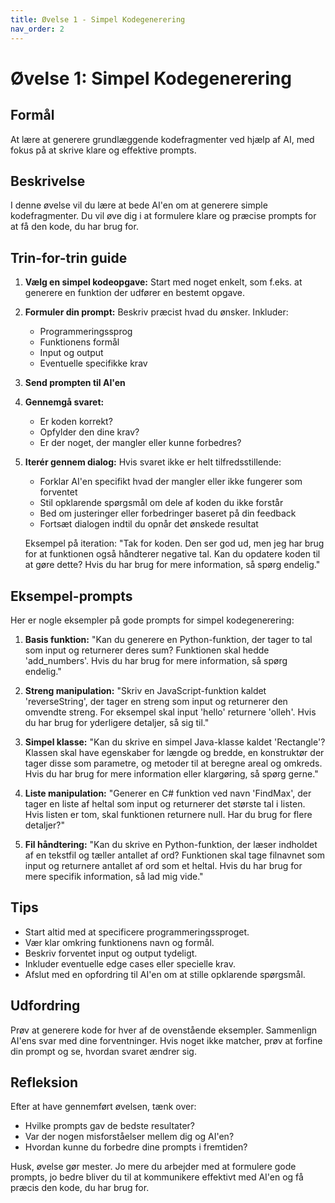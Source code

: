 ```yaml
---
title: Øvelse 1 - Simpel Kodegenerering
nav_order: 2
---
```


# Øvelse 1: Simpel Kodegenerering

## Formål
At lære at generere grundlæggende kodefragmenter ved hjælp af AI, med fokus på at skrive klare og effektive prompts.

## Beskrivelse
I denne øvelse vil du lære at bede AI'en om at generere simple kodefragmenter. Du vil øve dig i at formulere klare og præcise prompts for at få den kode, du har brug for.

## Trin-for-trin guide

1. **Vælg en simpel kodeopgave:** 
   Start med noget enkelt, som f.eks. at generere en funktion der udfører en bestemt opgave.

2. **Formuler din prompt:**
   Beskriv præcist hvad du ønsker. Inkluder:
   - Programmeringssprog
   - Funktionens formål
   - Input og output
   - Eventuelle specifikke krav

3. **Send prompten til AI'en**

4. **Gennemgå svaret:**
   - Er koden korrekt?
   - Opfylder den dine krav?
   - Er der noget, der mangler eller kunne forbedres?

5. **Iterér gennem dialog:**
   Hvis svaret ikke er helt tilfredsstillende:
   - Forklar AI'en specifikt hvad der mangler eller ikke fungerer som forventet
   - Stil opklarende spørgsmål om dele af koden du ikke forstår
   - Bed om justeringer eller forbedringer baseret på din feedback
   - Fortsæt dialogen indtil du opnår det ønskede resultat

   Eksempel på iteration:
   "Tak for koden. Den ser god ud, men jeg har brug for at funktionen også håndterer negative tal. Kan du opdatere koden til at gøre dette? Hvis du har brug for mere information, så spørg endelig."

## Eksempel-prompts

Her er nogle eksempler på gode prompts for simpel kodegenerering:

1. **Basis funktion:**
   "Kan du generere en Python-funktion, der tager to tal som input og returnerer deres sum? Funktionen skal hedde 'add_numbers'. Hvis du har brug for mere information, så spørg endelig."

2. **Streng manipulation:**
   "Skriv en JavaScript-funktion kaldet 'reverseString', der tager en streng som input og returnerer den omvendte streng. For eksempel skal input 'hello' returnere 'olleh'. Hvis du har brug for yderligere detaljer, så sig til."

3. **Simpel klasse:**
   "Kan du skrive en simpel Java-klasse kaldet 'Rectangle'? Klassen skal have egenskaber for længde og bredde, en konstruktør der tager disse som parametre, og metoder til at beregne areal og omkreds. Hvis du har brug for mere information eller klargøring, så spørg gerne."

4. **Liste manipulation:**
   "Generer en C# funktion ved navn 'FindMax', der tager en liste af heltal som input og returnerer det største tal i listen. Hvis listen er tom, skal funktionen returnere null. Har du brug for flere detaljer?"

5. **Fil håndtering:**
   "Kan du skrive en Python-funktion, der læser indholdet af en tekstfil og tæller antallet af ord? Funktionen skal tage filnavnet som input og returnere antallet af ord som et heltal. Hvis du har brug for mere specifik information, så lad mig vide."

## Tips
- Start altid med at specificere programmeringssproget.
- Vær klar omkring funktionens navn og formål.
- Beskriv forventet input og output tydeligt.
- Inkluder eventuelle edge cases eller specielle krav.
- Afslut med en opfordring til AI'en om at stille opklarende spørgsmål.

## Udfordring
Prøv at generere kode for hver af de ovenstående eksempler. Sammenlign AI'ens svar med dine forventninger. Hvis noget ikke matcher, prøv at forfine din prompt og se, hvordan svaret ændrer sig.

## Refleksion
Efter at have gennemført øvelsen, tænk over:
- Hvilke prompts gav de bedste resultater?
- Var der nogen misforståelser mellem dig og AI'en?
- Hvordan kunne du forbedre dine prompts i fremtiden?

Husk, øvelse gør mester. Jo mere du arbejder med at formulere gode prompts, jo bedre bliver du til at kommunikere effektivt med AI'en og få præcis den kode, du har brug for.